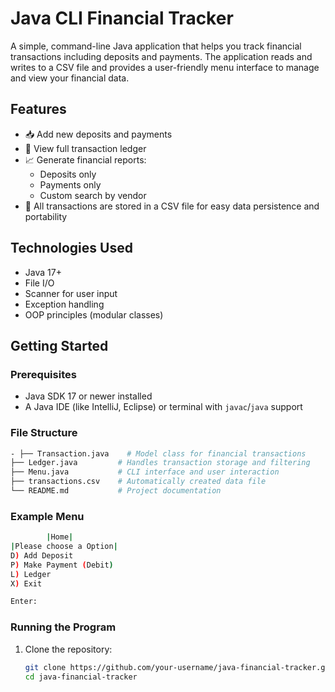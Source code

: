 # Java CLI Financial Tracker

A simple, command-line Java application that helps you track financial transactions including deposits and payments. The application reads and writes to a CSV file and provides a user-friendly menu interface to manage and view your financial data.

## Features

- 📥 Add new deposits and payments
- 📃 View full transaction ledger
- 📈 Generate financial reports:
  - Deposits only
  - Payments only
  - Custom search by vendor
- 💾 All transactions are stored in a CSV file for easy data persistence and portability

## Technologies Used

- Java 17+
- File I/O
- Scanner for user input
- Exception handling
- OOP principles (modular classes)

## Getting Started

### Prerequisites

- Java SDK 17 or newer installed
- A Java IDE (like IntelliJ, Eclipse) or terminal with `javac`/`java` support

### File Structure

 ```bash
- ├── Transaction.java    # Model class for financial transactions
├── Ledger.java         # Handles transaction storage and filtering
├── Menu.java           # CLI interface and user interaction
├── transactions.csv    # Automatically created data file
└── README.md           # Project documentation
 ```
### Example Menu

 ```bash
         |Home|
|Please choose a Option|
D) Add Deposit
P) Make Payment (Debit)
L) Ledger
X) Exit

Enter:
 ```

### Running the Program

1. Clone the repository:
   ```bash
   git clone https://github.com/your-username/java-financial-tracker.git
   cd java-financial-tracker
